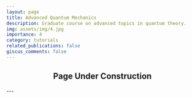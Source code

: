 ```yaml
---
layout: page
title: Advanced Quantum Mechanics
description: Graduate course on advanced topics in quantum theory.
img: assets/img/4.jpg
importance: 4
category: tutorials
related_publications: false
giscus_comments: false
---
```


<div align="center">
  <h2>Page Under Construction</h2>
</div>
---
